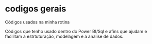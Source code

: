 # codigos gerais
Códigos usados na minha rotina

Códigos que tenho usado dentro do Power BI/Sql e afins que ajudam e facilitam a estrtuturação, modelagem e a analise de dados.
